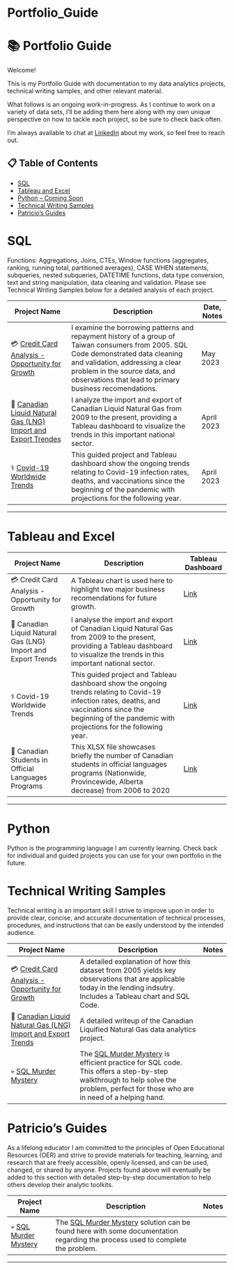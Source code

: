 # Portfolio_Guide

# :books: Portfolio Guide

Welcome!

This is my Portfolio Guide with documentation to my data analytics projects, technical writing samples, and other relevant material. 

What follows is an ongoing work-in-progress. As I continue to work on a variety of data sets, I’ll be adding them here along with my own unique perspective on how to tackle each project, so be sure to check back often.

I’m always available to chat at [LinkedIn](https://www.linkedin.com/in/patricio-kobek/) about my work, so feel free to reach out.

## :clipboard: Table of Contents
- [SQL](#sql)
- [Tableau and Excel](#Tableau-and-Excel)
- [Python – Coming Soon](#python)
- [Technical Writing Samples](#technical-writing-samples)
- [Patricio’s Guides](#patricios-guides)

# SQL

Functions: Aggregations, Joins, CTEs, Window functions (aggregates, ranking, running total, partitioned averages), CASE WHEN statements, subqueries, nested subqueries, DATETIME functions, data type conversion, text and string manipulation, data cleaning and validation. Please see Technical Writing Samples below for a detailed analysis of each project.

| Project Name | Description | Date, Notes |
|---|---|---|
| :credit_card: [Credit Card Analysis - Opportunity for Growth](https://github.com/PatricioKobek/technical-writing/blob/6c193c85f146a4fb69c1f311656d98b6146ad799/Technical%20Writing%20Sample__Patricio%20Kobek_Credit%20Card%20Report.pdf) | I examine the borrowing patterns and repayment history of a group of Taiwan consumers from 2005. SQL Code demonstrated data cleaning and validation, addressing a clear problem in the source data, and observations that lead to primary business recomendations. | May 2023| 
| :maple_leaf: [Canadian Liquid Natural Gas (LNG) Import and Export Trendes](https://github.com/PatricioKobek/DataAnalyticsProjects/blob/e337ea475f07e1ad115a3c46b58c10c55a1dce42/Canadian%20Liquid%20Natural%20Gas%20Trends) | I analyze the import and export of Canadian Liquid Natural Gas from 2009 to the present, providing a Tableau dashboard to visualize the trends in this important national sector. | April 2023|  
| :medical_symbol: [Covid-19 Worldwide Trends](https://github.com/PatricioKobek/DataAnalyticsProjects/blob/165017b99096ae6d435397f1ba0783358468d6a6/Covid-19%20Worldwide%20Vaccination,%20Infection,%20and%20Death%20by%20region) | This guided project and Tableau dashboard show the ongoing trends relating to Covid-19 infection rates, deaths, and vaccinations since the beginning of the pandemic with projections for the following year.| April 2023 | 

***

# Tableau and Excel

| Project Name | Description | Tableau Dashboard |
|---|---|---|
| :credit_card: Credit Card Analysis - Opportunity for Growth | A  Tableau chart is used here to highlight two major business recomendations for future growth. | [Link](https://github.com/PatricioKobek/Canadian-students-in-official-languages-programs-2006-to-2020.git) | [Link](https://github.com/PatricioKobek/technical-writing/blob/6c193c85f146a4fb69c1f311656d98b6146ad799/Technical%20Writing%20Sample__Patricio%20Kobek_Credit%20Card%20Report.pdf)
| :maple_leaf: Canadian Liquid Natural Gas (LNG) Import and Export Trends | I analyse the import and export of Canadian Liquid Natural Gas from 2009 to the present, providing a Tableau dashboard to visualize the trends in this important national sector. | [Link]( https://public.tableau.com/views/CanadaLNG/Dashboard1?:language=en-US&publish=yes&:display_count=n&:origin=viz_share_link) |
| :medical_symbol: Covid-19 Worldwide Trends | This guided project and Tableau dashboard show the ongoing trends relating to Covid-19 infection rates, deaths, and vaccinations since the beginning of the pandemic with projections for the following year. | [Link](https://public.tableau.com/views/PortfolioProject1_Covid/Dashboard1?:language=en-US&publish=yes&:display_count=n&:origin=viz_share_link) |
| :bookmark: Canadian Students in Official Languages Programs | This XLSX file showcases briefly the number of Canadian students in official languages programs (Nationwide, Provincewide, Alberta decrease) from 2006 to 2020 | [Link](https://github.com/PatricioKobek/Canadian-students-in-official-languages-programs-2006-to-2020.git) |

***
# Python
Python is the programming language I am currently learning. Check back for individual and guided projects you can use for your own portfolio in the future.

# Technical Writing Samples
Technical writing is an important skill I strive to improve upon in order to provide clear, concise, and accurate documentation of technical processes, procedures, and instructions that can be easily understood by the intended audience.

| Project Name | Description | Notes |
|---|---|---|
| :credit_card: [Credit Card Analysis - Opportunity for Growth](https://github.com/PatricioKobek/technical-writing/blob/6c193c85f146a4fb69c1f311656d98b6146ad799/Technical%20Writing%20Sample__Patricio%20Kobek_Credit%20Card%20Report.pdf) | A detailed explanation of how this dataset from 2005 yields key observations that are applicable today in the lending indsutry. Includes a Tableau chart and SQL Code. | | 
| :maple_leaf: [Canadian Liquid Natural Gas (LNG) Import and Export Trends](https://github.com/PatricioKobek/technical-writing/blob/e6550d65859410a687c740fa0ba97cd0262a6c40/Technical%20Writing%20Sample__Patricio%20Kobek_Canadian%20LNG%20Imports%20and%20Exports.pdf) | A detailed writeup of the Canadian Liquified Natural Gas data analytics project. | | 
| :skull: [SQL Murder Mystery](https://github.com/PatricioKobek/technical-writing/blob/0673126abf3bb4b944798204a17045f06d60dbf2/Technical%20Writing%20Sample__Patricio%20Kobek_SQL%20Murder%20Mystery.pdf) | The [SQL Murder Mystery]( https://mystery.knightlab.com/) is efficient practice for SQL code. This offers a step-by-step walkthrough to help solve the problem, perfect for those who are in need of a helping hand. | |  

# Patricio’s Guides
As a lifelong educator I am committed to the principles of Open Educational Resources (OER) and strive to provide materials for teaching, learning, and research that are freely accessible, openly licensed, and can be used, changed, or shared by anyone. Projects found above will eventually be added to this section with detailed step-by-step documentation to help others develop their analytic toolkits.

| Project Name | Description | Notes |
|---|---|---|
| :skull: [SQL Murder Mystery](https://github.com/PatricioKobek/DataAnalyticsProjects/blob/f769a4d227b2d8c283c3ce8aa50b3b058df3f098/Solution_to_SQL_Murder_Mystery) | The [SQL Murder Mystery]( https://mystery.knightlab.com/) solution can be found here with some documentation regarding the process used to complete the problem. | |  

***
